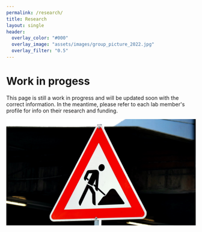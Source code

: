 ```yaml
---
permalink: /research/
title: Research
layout: single
header: 
  overlay_color: "#000"
  overlay_image: "assets/images/group_picture_2022.jpg"
  overlay_filter: "0.5"
---
```


# Work in progess

This page is still a work in progress and will be updated soon with the correct information. In the meantime, please refer to each lab member's profile for info on their research and funding.

![Work in progress image](../assets/images/work_in_progress.jpg)
